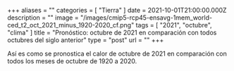 +++
aliases = ""
categories = [ "Tierra" ]
date = 2021-10-01T21:00:00.000Z
description = ""
image = "/images/cmip5-rcp45-ensavg-1mem_world-ced_t2_oct_2021_minus_1920-2020_cf.png"
tags = [ "2021", "octubre", "clima" ]
title = "Pronóstico: octubre de 2021 en comparación con todos octubres del siglo anterior"
type = "post"
url = ""
+++

Así es como se pronostica el calor de octubre de 2021 en comparación con todos los meses de octubre de 1920 a 2020.
